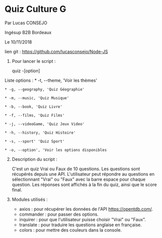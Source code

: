 # Quiz Culture G

Par Lucas CONSEJO

Ingésup B2B Bordeaux

Le 10/11/2018

lien git : https://github.com/lucasconsejo/Node-JS


1) Pour lancer le script : 

    quiz -[option]

Liste options : 
    * -t, --theme, 'Voir les thèmes'

    * -g, --geography, 'Quiz Géographie'

    * -m, --music, 'Quiz Musique'

    * -b, --book, 'Quiz Livre'

    * -f, --films, 'Quiz Films'

    * -j, --videoGame, 'Quiz Jeux Video'

    * -h, --history, 'Quiz Histoire'

    * -s, --sport' 'Quiz Sport'

    * -o, --option', 'Voir les options disponibles

2) Description du script :

    C'est un quiz Vrai ou Faux de 10 questions.
    Les questions sont récupérés depuis une API.
    L'utilisateur peut répondre au questions en sélectionnant "Vrai" ou "Faux" avec la barre espace pour chaque question.
    Les réponses sont affichés à la fin du quiz, ainsi que le score final.

3) Modules utilisés :
    - axios : pour récupérer les données de l'API https://opentdb.com/.
    - commander : pour passer des options.
    - inquirer : pour que l'utilisateur puisse choisir "Vrai" ou "Faux".
    - translate : pour traduire les questions anglaise en française.
    - colors : pour mettre des couleurs dans la console.